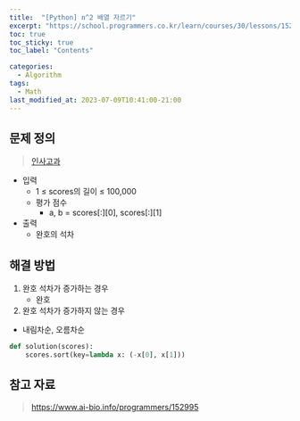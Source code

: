 ```yaml
---
title:  "[Python] n^2 배열 자르기"
excerpt: "https://school.programmers.co.kr/learn/courses/30/lessons/152995"
toc: true
toc_sticky: true
toc_label: "Contents"

categories:
  - Algorithm
tags:
  - Math
last_modified_at: 2023-07-09T10:41:00-21:00
---
```


## 문제 정의
> [인사고과](https://school.programmers.co.kr/learn/courses/30/lessons/152995)
- 입력  
    - 1 ≤ scores의 길이 ≤ 100,000  
    - 평가 점수  
        - a, b = scores[:][0], scores[:][1]   
- 출력  
    - 완호의 석차  

## 해결 방법  
1. 완호 석차가 증가하는 경우  
    - 완호 
2. 완호 석차가 증가하지 않는 경우
- 내림차순, 오름차순  
```python
def solution(scores):
    scores.sort(key=lambda x: (-x[0], x[1]))
```

## 참고 자료
> https://www.ai-bio.info/programmers/152995